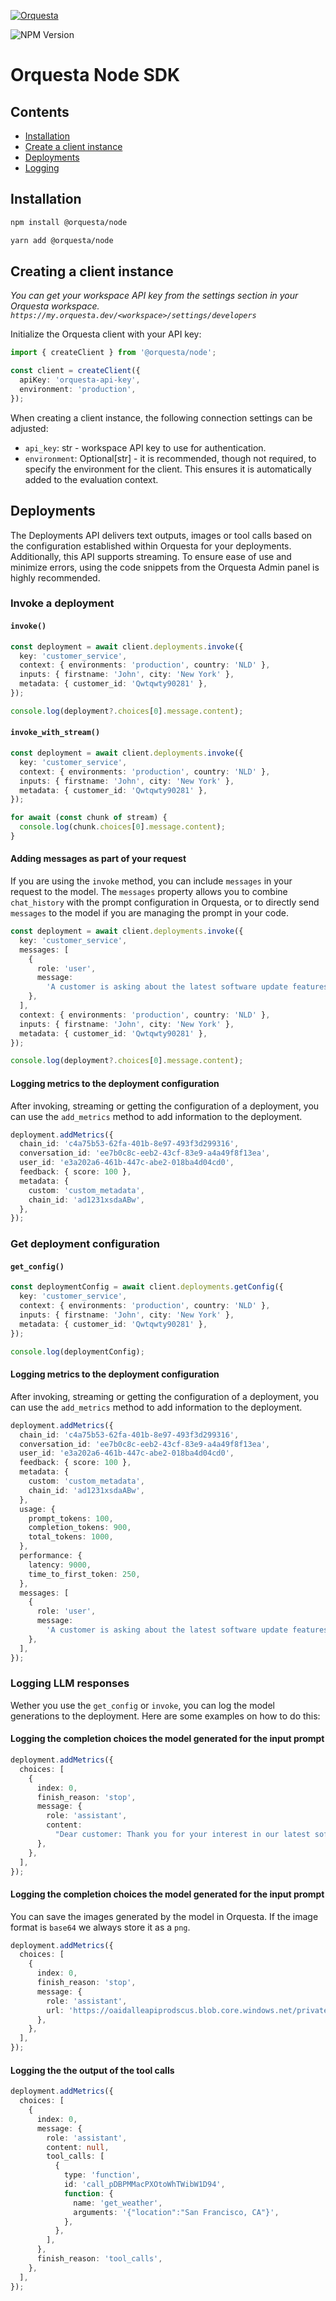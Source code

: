 <p align="left">
  <a href="https://orquesta.cloud" target="_blank">
    <img src="https://raw.githubusercontent.com/orquestadev/orquesta-node/main/img/banner.png" alt="Orquesta">
  </a>
</p>

![NPM Version](https://img.shields.io/npm/v/@orquesta/node)

# Orquesta Node SDK

## Contents

- [Installation](#installation)
- [Create a client instance](#createclient)
- [Deployments](#Deployments)
- [Logging](#logging)

## Installation

<div id="installation"/>

```bash
npm install @orquesta/node
```

```bash
yarn add @orquesta/node
```

## Creating a client instance

<div id="createclient"/>

_You can get your workspace API key from the settings section in your Orquesta workspace. `https://my.orquesta.dev/<workspace>/settings/developers`_

Initialize the Orquesta client with your API key:

```ts
import { createClient } from '@orquesta/node';

const client = createClient({
  apiKey: 'orquesta-api-key',
  environment: 'production',
});
```

When creating a client instance, the following connection settings can be adjusted:

- `api_key`: str - workspace API key to use for authentication.
- `environment`: Optional[str] - it is recommended, though not required, to specify the environment for the client. This ensures it is automatically added to the evaluation context.

## Deployments

<div id="deployments"/>

The Deployments API delivers text outputs, images or tool calls based on the configuration established within Orquesta for your deployments. Additionally, this API supports streaming. To ensure ease of use and minimize errors, using the code snippets from the Orquesta Admin panel is highly recommended.

### Invoke a deployment

#### `invoke()`

```ts
const deployment = await client.deployments.invoke({
  key: 'customer_service',
  context: { environments: 'production', country: 'NLD' },
  inputs: { firstname: 'John', city: 'New York' },
  metadata: { customer_id: 'Qwtqwty90281' },
});

console.log(deployment?.choices[0].message.content);
```

#### `invoke_with_stream()`

```ts
const deployment = await client.deployments.invoke({
  key: 'customer_service',
  context: { environments: 'production', country: 'NLD' },
  inputs: { firstname: 'John', city: 'New York' },
  metadata: { customer_id: 'Qwtqwty90281' },
});

for await (const chunk of stream) {
  console.log(chunk.choices[0].message.content);
}
```

#### Adding messages as part of your request

If you are using the `invoke` method, you can include `messages` in your request to the model. The `messages` property allows you to combine `chat_history` with the prompt configuration in Orquesta, or to directly send `messages` to the model if you are managing the prompt in your code.

```ts
const deployment = await client.deployments.invoke({
  key: 'customer_service',
  messages: [
    {
      role: 'user',
      message:
        'A customer is asking about the latest software update features. Generate a detailed and informative response highlighting the key new features and improvements in the latest update.',
    },
  ],
  context: { environments: 'production', country: 'NLD' },
  inputs: { firstname: 'John', city: 'New York' },
  metadata: { customer_id: 'Qwtqwty90281' },
});

console.log(deployment?.choices[0].message.content);
```

#### Logging metrics to the deployment configuration

After invoking, streaming or getting the configuration of a deployment, you can use the `add_metrics` method to add information to the deployment.

```ts
deployment.addMetrics({
  chain_id: 'c4a75b53-62fa-401b-8e97-493f3d299316',
  conversation_id: 'ee7b0c8c-eeb2-43cf-83e9-a4a49f8f13ea',
  user_id: 'e3a202a6-461b-447c-abe2-018ba4d04cd0',
  feedback: { score: 100 },
  metadata: {
    custom: 'custom_metadata',
    chain_id: 'ad1231xsdaABw',
  },
});
```

### Get deployment configuration

#### `get_config()`

```ts
const deploymentConfig = await client.deployments.getConfig({
  key: 'customer_service',
  context: { environments: 'production', country: 'NLD' },
  inputs: { firstname: 'John', city: 'New York' },
  metadata: { customer_id: 'Qwtqwty90281' },
});

console.log(deploymentConfig);
```

#### Logging metrics to the deployment configuration

After invoking, streaming or getting the configuration of a deployment, you can use the `add_metrics` method to add information to the deployment.

```ts
deployment.addMetrics({
  chain_id: 'c4a75b53-62fa-401b-8e97-493f3d299316',
  conversation_id: 'ee7b0c8c-eeb2-43cf-83e9-a4a49f8f13ea',
  user_id: 'e3a202a6-461b-447c-abe2-018ba4d04cd0',
  feedback: { score: 100 },
  metadata: {
    custom: 'custom_metadata',
    chain_id: 'ad1231xsdaABw',
  },
  usage: {
    prompt_tokens: 100,
    completion_tokens: 900,
    total_tokens: 1000,
  },
  performance: {
    latency: 9000,
    time_to_first_token: 250,
  },
  messages: [
    {
      role: 'user',
      message:
        'A customer is asking about the latest software update features. Generate a detailed and informative response highlighting the key new features and improvements in the latest update.',
    },
  ],
});
```

### Logging LLM responses

<div id="logging"/>

Wether you use the `get_config` or `invoke`, you can log the model generations to the deployment. Here are some examples on how to do this:

#### Logging the completion choices the model generated for the input prompt

```ts
deployment.addMetrics({
  choices: [
    {
      index: 0,
      finish_reason: 'stop',
      message: {
        role: 'assistant',
        content:
          "Dear customer: Thank you for your interest in our latest software update! We're excited to share with you the new features and improvements we've rolled out. Here's what you can look forward to in this update",
      },
    },
  ],
});
```

#### Logging the completion choices the model generated for the input prompt

You can save the images generated by the model in Orquesta. If the image format is `base64` we always store it as a `png`.

```ts
deployment.addMetrics({
  choices: [
    {
      index: 0,
      finish_reason: 'stop',
      message: {
        role: 'assistant',
        url: 'https://oaidalleapiprodscus.blob.core.windows.net/private/org-HunR6LApWxZ7z1JS4w7Ot2ux/user-wB8Cy1SbfbQQsj6tw7hljqgU/img-nEQPFbZ9fvkPMSM5YkCEXCdv.png?st=2024-02-13T19%3A09%3A12Z&se=2024-02-13T21%3A09%3A12Z&sp=r&sv=2021-08-06&sr=b&rscd=inline&rsct=image/png&skoid=6aaadede-4fb3-4698-a8f6-684d7786b067&sktid=a48cca56-e6da-484e-a814-9c849652bcb3&skt=2024-02-13T17%3A31%3A27Z&ske=2024-02-14T17%3A31%3A27Z&sks=b&skv=2021-08-06&sig=3B3mlUIlVj8A1nKfyD2e1YEaR/RsO1dSpCCesI/tC0s%3D',
      },
    },
  ],
});
```

#### Logging the the output of the tool calls

```ts
deployment.addMetrics({
  choices: [
    {
      index: 0,
      message: {
        role: 'assistant',
        content: null,
        tool_calls: [
          {
            type: 'function',
            id: 'call_pDBPMMacPXOtoWhTWibW1D94',
            function: {
              name: 'get_weather',
              arguments: '{"location":"San Francisco, CA"}',
            },
          },
        ],
      },
      finish_reason: 'tool_calls',
    },
  ],
});
```
